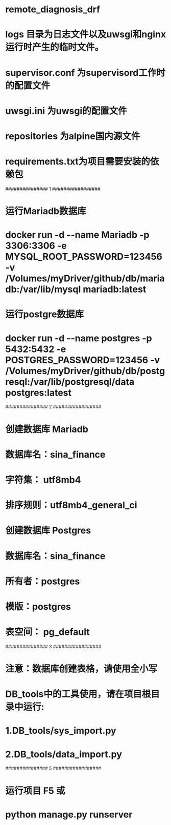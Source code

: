 # remote_diagnosis_drf
# logs 目录为日志文件以及uwsgi和nginx运行时产生的临时文件。
# supervisor.conf 为supervisord工作时的配置文件
# uwsgi.ini 为uwsgi的配置文件
# repositories 为alpine国内源文件
# requirements.txt为项目需要安装的依赖包

############### 1 #################
# 运行Mariadb数据库
# docker run -d --name Mariadb -p 3306:3306 -e MYSQL_ROOT_PASSWORD=123456 -v /Volumes/myDriver/github/db/mariadb:/var/lib/mysql mariadb:latest

# 运行postgre数据库
# docker run -d --name postgres -p 5432:5432 -e POSTGRES_PASSWORD=123456 -v /Volumes/myDriver/github/db/postgresql:/var/lib/postgresql/data postgres:latest

############### 2 #################
# 创建数据库 Mariadb
# 数据库名：sina_finance
# 字符集： utf8mb4
# 排序规则：utf8mb4_general_ci

# 创建数据库 Postgres
# 数据库名：sina_finance
# 所有者：postgres
# 模版：postgres
# 表空间： pg_default

############### 3 #################
# 注意：数据库创建表格，请使用全小写
# DB_tools中的工具使用，请在项目根目录中运行:
# 1.DB_tools/sys_import.py
# 2.DB_tools/data_import.py

############### 5 #################
# 运行项目 F5 或
# python manage.py runserver

